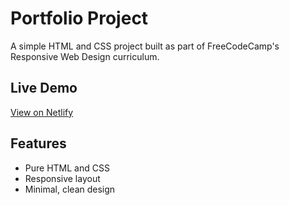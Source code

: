 # Portfolio Project

A simple HTML and CSS project built as part of FreeCodeCamp's Responsive Web Design curriculum.

## Live Demo
[View on Netlify](https://tubular-sunburst-0dfbdd.netlify.app/)

## Features
- Pure HTML and CSS
- Responsive layout
- Minimal, clean design
